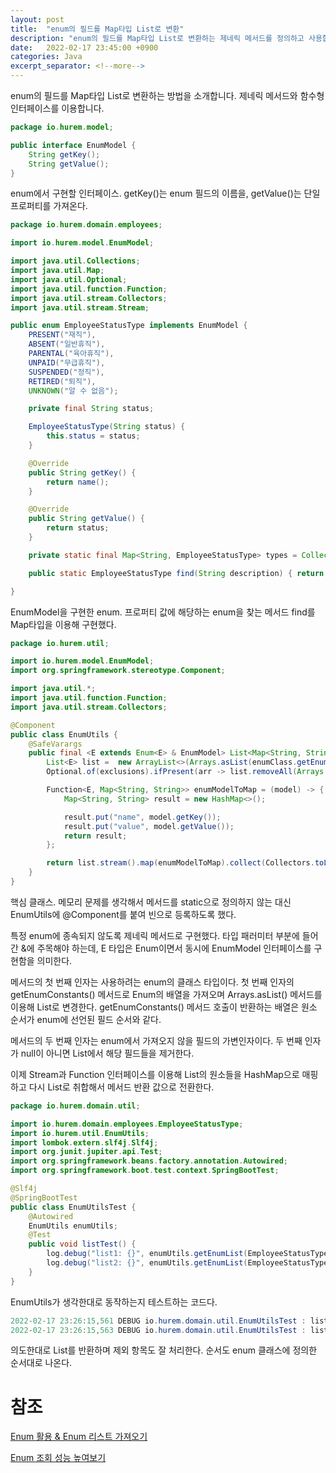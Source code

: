 ```yaml
---
layout: post
title:  "enum의 필드를 Map타입 List로 변환"
description: "enum의 필드를 Map타입 List로 변환하는 제네릭 메서드를 정의하고 사용합니다."
date:   2022-02-17 23:45:00 +0900
categories: Java
excerpt_separator: <!--more-->
---
```


enum의 필드를 Map타입 List로 변환하는 방법을 소개합니다. 제네릭 메서드와 함수형 인터페이스를 이용합니다.

<!--more-->


```java
package io.hurem.model;

public interface EnumModel {
    String getKey();
    String getValue();
}
```

enum에서 구현할 인터페이스. getKey()는 enum 필드의 이름을, getValue()는 단일 프로퍼티를 가져온다.

```java
package io.hurem.domain.employees;

import io.hurem.model.EnumModel;

import java.util.Collections;
import java.util.Map;
import java.util.Optional;
import java.util.function.Function;
import java.util.stream.Collectors;
import java.util.stream.Stream;

public enum EmployeeStatusType implements EnumModel {
    PRESENT("재직"),
    ABSENT("일반휴직"),
    PARENTAL("육아휴직"),
    UNPAID("무급휴직"),
    SUSPENDED("정직"),
    RETIRED("퇴직"),
    UNKNOWN("알 수 없음");

    private final String status;

    EmployeeStatusType(String status) {
        this.status = status;
    }

    @Override
    public String getKey() {
        return name();
    }

    @Override
    public String getValue() {
        return status;
    }

    private static final Map<String, EmployeeStatusType> types = Collections.unmodifiableMap(Stream.of(values()).collect(Collectors.toMap(EmployeeStatusType::getValue, Function.identity())));

    public static EmployeeStatusType find(String description) { return Optional.ofNullable(types.get(description)).orElse(UNKNOWN); }

}
```

EnumModel을 구현한 enum. 프로퍼티 값에 해당하는 enum을 찾는 메서드 find를 Map타입을 이용해 구현했다.

```java
package io.hurem.util;

import io.hurem.model.EnumModel;
import org.springframework.stereotype.Component;

import java.util.*;
import java.util.function.Function;
import java.util.stream.Collectors;

@Component
public class EnumUtils {
    @SafeVarargs
    public final <E extends Enum<E> & EnumModel> List<Map<String, String>> getEnumList(final Class<E> enumClass, E... exclusions) {
        List<E> list =  new ArrayList<>(Arrays.asList(enumClass.getEnumConstants()));
        Optional.of(exclusions).ifPresent(arr -> list.removeAll(Arrays.asList(arr)));

        Function<E, Map<String, String>> enumModelToMap = (model) -> {
            Map<String, String> result = new HashMap<>();

            result.put("name", model.getKey());
            result.put("value", model.getValue());
            return result;
        };

        return list.stream().map(enumModelToMap).collect(Collectors.toList());
    }
}
```

핵심 클래스. 메모리 문제를 생각해서 메서드를 static으로 정의하지 않는 대신 EnumUtils에 @Component를 붙여 빈으로 등록하도록 했다.

특정 enum에 종속되지 않도록 제네릭 메서드로 구현했다. 타입 패러미터 부분에 들어간 &에 주목해야 하는데, E 타입은 Enum이면서 동시에 EnumModel 인터페이스를 구현함을 의미한다.

메서드의 첫 번째 인자는 사용하려는 enum의 클래스 타입이다. 첫 번째 인자의 getEnumConstants() 메서드로 Enum의 배열을 가져오며 Arrays.asList() 메서드를 이용해 List로 변경한다. getEnumConstants() 메서드 호출이 반환하는 배열은 원소 순서가 enum에 선언된 필드 순서와 같다.

메서드의 두 번째 인자는 enum에서 가져오지 않을 필드의 가변인자이다. 두 번째 인자가 null이 아니면 List에서 해당 필드들을 제거한다.

이제 Stream과 Function 인터페이스를 이용해 List의 원소들을 HashMap으로 매핑하고 다시 List로 취합해서 메서드 반환 값으로 전환한다.

```java
package io.hurem.domain.util;

import io.hurem.domain.employees.EmployeeStatusType;
import io.hurem.util.EnumUtils;
import lombok.extern.slf4j.Slf4j;
import org.junit.jupiter.api.Test;
import org.springframework.beans.factory.annotation.Autowired;
import org.springframework.boot.test.context.SpringBootTest;

@Slf4j
@SpringBootTest
public class EnumUtilsTest {
    @Autowired
    EnumUtils enumUtils;
    @Test
    public void listTest() {
        log.debug("list1: {}", enumUtils.getEnumList(EmployeeStatusType.class));
        log.debug("list2: {}", enumUtils.getEnumList(EmployeeStatusType.class, EmployeeStatusType.ABSENT, EmployeeStatusType.UNKNOWN));
    }
}
```

EnumUtils가 생각한대로 동작하는지 테스트하는 코드다.

```java
2022-02-17 23:26:15,561 DEBUG io.hurem.domain.util.EnumUtilsTest : list1: [{name=PRESENT, value=재직}, {name=ABSENT, value=일반휴직}, {name=PARENTAL, value=육아휴직}, {name=UNPAID, value=무급휴직}, {name=SUSPENDED, value=정직}, {name=RETIRED, value=퇴직}, {name=UNKNOWN, value=알 수 없음}]
2022-02-17 23:26:15,563 DEBUG io.hurem.domain.util.EnumUtilsTest : list2: [{name=PRESENT, value=재직}, {name=PARENTAL, value=육아휴직}, {name=UNPAID, value=무급휴직}, {name=SUSPENDED, value=정직}, {name=RETIRED, value=퇴직}]
```

의도한대로 List를 반환하며 제외 항목도 잘 처리한다. 순서도 enum 클래스에 정의한 순서대로 나온다.

# 참조

[Enum 활용 & Enum 리스트 가져오기](https://jojoldu.tistory.com/122)

[Enum 조회 성능 높여보기](https://pjh3749.tistory.com/279)